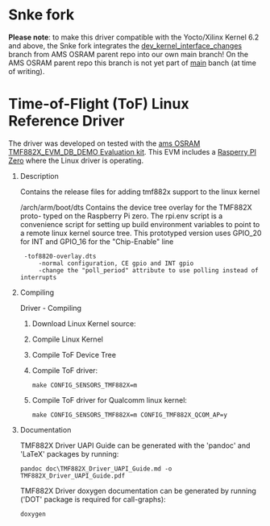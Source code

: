 # Snke fork
**Please note**: to make this driver compatible with the Yocto/Xilinx Kernel 6.2 and above, the Snke fork integrates the [dev_kernel_interface_changes](https://github.com/ams-OSRAM/tmf8820_21_28_driver_linux/tree/dev_kernel_interface_changes) branch from AMS OSRAM parent repo into our own main branch! On the AMS OSRAM parent repo this branch is not yet part of [main](https://github.com/ams-OSRAM/tmf8820_21_28_driver_linux/tree/main) banch (at time of writing).

# Time-of-Flight (ToF) Linux Reference Driver

The driver was developed on tested with the [ams OSRAM TMF882X_EVM_DB_DEMO Evaluation kit](https://ams-osram.com/products/boards-kits-accessories/kits/ams-tmf882x-evm-db-demo-evaluation-kit). This EVM includes a [Rasperry PI Zero](https://www.raspberrypi.com/products/raspberry-pi-zero-w/) where the Linux driver is operating.

1. Description

    Contains the release files for adding tmf882x support to the linux kernel

    /arch/arm/boot/dts
        Contains the device tree overlay for the TMF882X proto-
        typed on the Raspberry Pi zero. The rpi.env script is a convenience
        script for setting up build environment variables to point to a remote
        linux kernel source tree. This prototyped version uses GPIO_20 for INT
        and GPIO_16 for the "Chip-Enable" line

        -tof8820-overlay.dts
            -normal configuration, CE gpio and INT gpio
            -change the "poll_period" attribute to use polling instead of interrupts


2. Compiling

    Driver - Compiling

    1. Download Linux Kernel source:

    2. Compile Linux Kernel

    3. Compile ToF Device Tree

    4. Compile ToF driver:
       ```
       make CONFIG_SENSORS_TMF882X=m
       ```

    6. Compile ToF driver for Qualcomm linux kernel:
       ```
       make CONFIG_SENSORS_TMF882X=m CONFIG_TMF882X_QCOM_AP=y
       ```

3. Documentation

    TMF882X Driver UAPI Guide can be generated with the 'pandoc' and 'LaTeX' packages by running:
    ```
    pandoc doc\TMF882X_Driver_UAPI_Guide.md -o TMF882X_Driver_UAPI_Guide.pdf
    ```

    TMF882X Driver doxygen documentation can be generated by running
    ('DOT' package is required for call-graphs):
    ```
    doxygen
    ```


